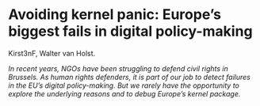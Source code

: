 # Avoiding kernel panic: Europe’s biggest fails in digital policy-making

Kirst3nF, Walter van Holst. 

*In recent years, NGOs have been struggling to defend civil rights in Brussels. As human rights defenders, it is part of our job to detect failures in the EU’s digital policy-making. But we rarely have the opportunity to explore the underlying reasons and to debug Europe’s kernel package.*
